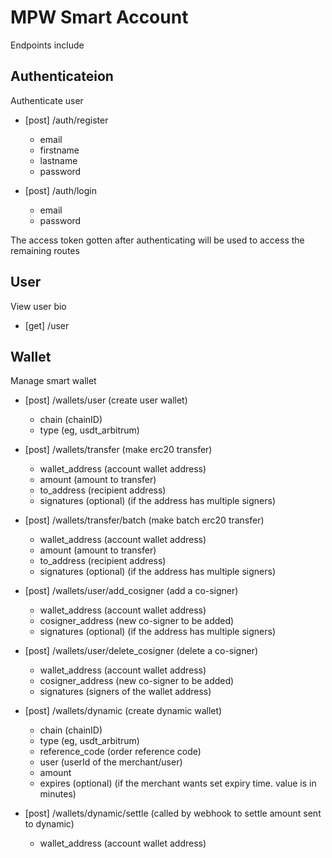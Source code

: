 # MPW Smart Account

<!--  -->

Endpoints include

## Authenticateion

Authenticate user

- [post] /auth/register
  - email
  - firstname
  - lastname
  - password
  
- [post] /auth/login
  - email
  - password

The access token gotten after authenticating will be used to access the remaining routes

## User

View user bio

- [get] /user

## Wallet

Manage smart wallet

- [post] /wallets/user (create user wallet)
  - chain (chainID)
  - type (eg, usdt_arbitrum)
  
- [post] /wallets/transfer (make erc20 transfer)
  - wallet_address (account wallet address)
  - amount (amount to transfer)
  - to_address (recipient address)
  - signatures (optional) (if the address has multiple signers)
  
- [post] /wallets/transfer/batch (make batch erc20 transfer)
  - wallet_address (account wallet address)
  - amount (amount to transfer)
  - to_address (recipient address)
  - signatures (optional) (if the address has multiple signers)
  
- [post] /wallets/user/add_cosigner (add a co-signer)
  - wallet_address (account wallet address)
  - cosigner_address (new co-signer to be added)
  - signatures (optional) (if the address has multiple signers)

- [post] /wallets/user/delete_cosigner (delete a co-signer)
  - wallet_address (account wallet address)
  - cosigner_address (new co-signer to be added)
  - signatures (signers of the wallet address)
  
- [post] /wallets/dynamic (create dynamic wallet)
  - chain (chainID)
  - type (eg, usdt_arbitrum)
  - reference_code (order reference code)
  - user (userId of the merchant/user)
  - amount 
  - expires (optional) (if the merchant wants set expiry time. value is in minutes)
  
- [post] /wallets/dynamic/settle (called by webhook to settle amount sent to dynamic)
  - wallet_address (account wallet address)

